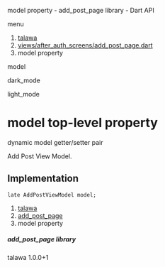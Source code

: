 




model property - add\_post\_page library - Dart API







menu

1. [talawa](../index.html)
2. [views/after\_auth\_screens/add\_post\_page.dart](../file-___home_harshil_Desktop_open-source_palisadoes_talawa_lib_views_after_auth_screens_add_post_page/)
3. model property

model


dark\_mode

light\_mode




# model top-level property


dynamic
model
getter/setter pair

Add Post View Model.


## Implementation

```
late AddPostViewModel model;
```

 


1. [talawa](../index.html)
2. [add\_post\_page](../file-___home_harshil_Desktop_open-source_palisadoes_talawa_lib_views_after_auth_screens_add_post_page/)
3. model property

##### add\_post\_page library





talawa
1.0.0+1







